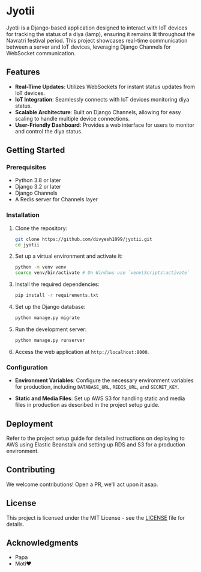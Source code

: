 # Jyotii

Jyotii is a Django-based application designed to interact with IoT devices for tracking the status of a diya (lamp), ensuring it remains lit throughout the Navratri festival period. This project showcases real-time communication between a server and IoT devices, leveraging Django Channels for WebSocket communication.

## Features

- **Real-Time Updates**: Utilizes WebSockets for instant status updates from IoT devices.
- **IoT Integration**: Seamlessly connects with IoT devices monitoring diya status.
- **Scalable Architecture**: Built on Django Channels, allowing for easy scaling to handle multiple device connections.
- **User-Friendly Dashboard**: Provides a web interface for users to monitor and control the diya status.

## Getting Started

### Prerequisites

- Python 3.8 or later
- Django 3.2 or later
- Django Channels
- A Redis server for Channels layer

### Installation

1. Clone the repository:
   ```bash
   git clone https://github.com/divyesh1099/jyotii.git
   cd jyotii
   ```

2. Set up a virtual environment and activate it:
   ```bash
   python -m venv venv
   source venv/bin/activate # On Windows use `venv\Scripts\activate`
   ```

3. Install the required dependencies:
   ```bash
   pip install -r requirements.txt
   ```

4. Set up the Django database:
   ```bash
   python manage.py migrate
   ```

5. Run the development server:
   ```bash
   python manage.py runserver
   ```

6. Access the web application at `http://localhost:8000`.

### Configuration

- **Environment Variables**: Configure the necessary environment variables for production, including `DATABASE_URL`, `REDIS_URL`, and `SECRET_KEY`.

- **Static and Media Files**: Set up AWS S3 for handling static and media files in production as described in the project setup guide.

## Deployment

Refer to the project setup guide for detailed instructions on deploying to AWS using Elastic Beanstalk and setting up RDS and S3 for a production environment.

## Contributing

We welcome contributions! Open a PR, we'll act upon it asap. 

## License

This project is licensed under the MIT License - see the [LICENSE](LICENSE) file for details.

## Acknowledgments

- Papa
- Moti❤️